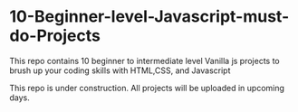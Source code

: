 # 10-Beginner-level-Javascript-must-do-Projects
This repo contains 10 beginner to intermediate level Vanilla js projects to brush up your coding skills with HTML,CSS, and Javascript

This repo is under construction. All projects will be uploaded in upcoming days.
